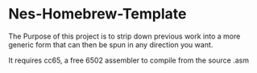 # Nes-Homebrew-Template


The Purpose of this project is to strip down previous work into a more generic form that can then be spun in any direction you want.

It requires cc65, a free 6502 assembler to compile from the source .asm
